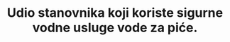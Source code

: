 ---
indicator_definition: >-
  Stanovništvo koje koristi osnovni izvor pitke vode (poboljšani izvori vode za piće koji se koriste za praćenje MDG-a, tj. opskrba vodom u  stanu, dvorištu ili zemljištu, javne slavine ili hidranti, bušotine , zaštićene iskopane bušotine, zaštićene izvore i kišnica) koa se nalazi u prostorijama i dostupna je po potrebi i bez fekalne (i prvenstveno) kemijske kontaminacije.
target: >-
  Do 2030. godine, postići sveopći i pravičan pristup ispravnoj i pristupačnoj vodi za piće za sve.
indicator_name: Udio stanovništva koji koristi sigurnu vodoopskrbu    
title:  Udio stanovnika koji koriste sigurne vodne usluge  vode za piće.
permalink: /6-1-1/
sdg_goal: 6
graph_type_description: Line  graph
graph_status_notes: Graphed
layout: indicator
indicator: 6.1.1
un_designated_tier: '1'
un_custodial_agency: 'WHO,  UNICEF  (Partnering  Agencies:  UNEP,  UN  Habitat)'
indicator_variable: pct_pop_safewaterserv
graph: longitudinal
variable_description: null
variable_notes: null
target_id: '6.1'
has_metadata: true
goal_meta_link: 'http://unstats.un.org/sdgs/files/metadata-compilation/Metadata-Goal-6.pdf'
goal_meta_link_page: 2
source_title: null
source_notes: null
published: true
unit_of_measure: Population
method_of_computation: >-
  Household  surveys  and  censuses  currently  provide  information  on  types  of  basic  drinking  water  sources  listed  above,  and  also  indicate  if  sources  are  on  premises.  These  data  sources  often  have  information  on  the  availability  of  water  and  increasingly  on  the  quality  of  water  at  the  household  level,  through  direct  testing  of  drinking  water  for  faecal  or  chemical  contamination.  These  data  will  be  combined  with  data  on  availability  and  compliance  with  drinking  water  quality  standards  (faecal  and  chemical)  from  administrative  reporting  or  regulatory  bodies.  The  WHO/UNICEF  Joint  Monitoring  Programme  for  Water  Supply  and  Sanitation  (JMP)  estimates  access  to  basic  services  for  each  country,  separately  in  urban  and  rural  areas,  by  fitting  a  regression  line  to  a  series  of  data  points  from  household  surveys  and  censuses.  This  approach  was  used  to  report  on  use  of  'improved  water'  sources  for  MDG  monitoring.  The  JMP  is  evaluating  the  use  of  alternative  statistical  estimation  methods  as  more  data  become  available.  The  accompanying  Statistical  Note  describes  in  more  detail  how  data  on  availability  and  quality  from  different  sources,  can  be  combined  with  data  on  use  of  different  types  of  supplies,  as  recorded  in  the  current  JMP  database  to  compute  the  proposed  indicator.  Predominant  type  of  statistics:  national  estimates  adjusted  for  global  comparison.
rationale_interpretation: >-
  M MDG cilj 7C pozvao je na održivi pristup sigurnoj pitkoj vodi. Na početku razdoblja MGP-a došlo je do potpunog nedostatka nacionalno reprezentativnih podataka o sigurnosti pitke vode u zemljama u razvoju, a ti se podaci nisu prikupljali putem anketa kućanstava ili popisa stanovništva. JMP je razvio indikatorsku uporabu poboljšanih izvora za  vode, koji su služili kao proxy za sigurnu vodu, budući da su takvi izvori vjerojatno zaštićeni od fekalne kontaminacije, a taj je mjerni podatak korišten od 2000. godine za praćenje napretka prema cilju MDG-a. Međunarodne konzultacije od 2011. godine uspostavile su konsenzus o potrebi izgradnje i rješavanju nedostataka ovog pokazatelja; posebice, da se bave normativnim kriterijima ljudskog prava na vodu, uključujući pristupačnost, dostupnost i kvalitetu.  Gore navedeni zaključci zaključili su da bi JMP trebao nadmašiti osnovnu razinu pristupa i riješiti sigurno upravljanje uslugama pitke vode, uključujući dimenzije pristupačnosti, dostupnosti i kvalitete. Predloženi pokazatelj sigurno vođenih usluga pitke vode namijenjen je rješavanju ovog problema.
actual_indicator_available: >-
  Percent  of  the  population  served  by  community  water  systems  that  receive  drinking  water  that  meets  all  applicable  health  -  based  drinking  water  standards  through  approaches  including  effective  treatment  and  source  water  protection.
date_metadata_updated: November  2017
scheduled_update_by_national_source: October  2018
source_agency_staff_name: 'US  Environmental  Protection  Agency  '
source_agency_staff_email: Cummings.Travis@epa.gov
source_agency_survey_dataset: Safe  Drinking  Water  Information  System  (SDWIS)
scheduled_update_by_SDG_team: October  2018
graph_title: >-
  Percent  of  US  population  that  receives  drinking  water  from  community  water  systems  in  compliance  with  drinking  water  standards
us_method_of_computation: >-
  The  EPA  Office  of  Ground  Water  and  Dr  inking  Water  (headquarters)  calculates  this  measure  using  data  reported  in  the  Safe  Drinking  Water  Information  System  -  Federal  (SDWIS  -  FED)  and  provides  the  results  to  EPA  regions.  This  measure  includes  federally  -  regulated  contaminants  of  the  following  viola  tion  types:  Maximum  Contaminant  Level,  Maximum  Residual  Disinfection  Limit,  and  Treatment  Technique  violations.  It  includes  any  violations  from  currently  open  and  closed  community  water  systems  (CWSs)  that  overlap  any  part  of  the  most  recent  four  quarters.
actual_indicator_available_description: >-
  Describes  the  percent  of  US  population  that  receives  drinking  water  from  community  water  systems  in  compliance  with  drinking  water  standards.
comments_and_limitations: >-
  EPA  classifies  Public  Water  Systems  (PWS)  into  3  types  according  to  the  number  of  people  they  serve,  the  source  of  their  water,  and  whether  they  serve  the  same  customers  year-round  or  on  an  occasional  basis.
source_url: 'DATA  PROVIDER  PLS  CONFIRM:  https://www.epa.gov/ground-water-and-drinking-water'
tier: 1
periodicity: Annual  

---